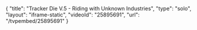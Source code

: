{
    "title": "Tracker Die V.5 - Riding with Unknown Industries",
    "type": "solo",
    "layout": "iframe-static",
    "videoId": "25895691",
    "url": "\/tvpembed\/25895691"
}
